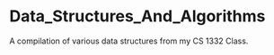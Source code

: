 Data_Structures_And_Algorithms
==============================

A compilation of various data structures from my CS 1332 Class.
